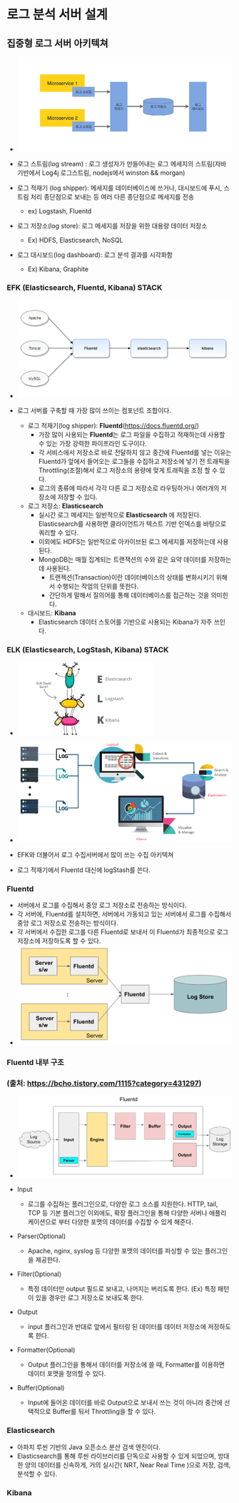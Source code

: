 # 로그 분석 서버 설계



## 집중형 로그 서버 아키텍쳐

- ![](123.png)

- 로그 스트림(log stream) : 로그 생성자가 만들어내는 로그 메세지의 스트림(자바 기반에서 Log4j 로그스트림, nodejs에서 winston && morgan)	
- 로그 적재기 (log shipper): 메세지를 데이터베이스에 쓰거나, 대시보드에 푸시, 스트림 처리 종단점으로 보내는 등 여러 다른 종단점으로 메세지를 전송 
  - ex) Logstash, Fluentd	
- 로그 저장소(log store): 로그 메세지를 저장을 위한 대용량 데이터 저장소
  - Ex) HDFS, Elasticsearch, NoSQL
- 로그 대시보드(log dashboard): 로그 분석 결과를 시각화함
  - Ex) Kibana, Graphite



### EFK (Elasticsearch, Fluentd, Kibana) STACK

- ![](EFK.png)

- 로그 서버를 구축할 때 가장 많이 쓰이는 컴포넌트 조합이다.
  - 로그 적재기(log shipper): **Fluentd**(https://docs.fluentd.org/)
    - 가장 많이 사용되는 **Fluentd**는 로그 파일을 수집하고 적재하는데 사용할 수 있는 가장 강력한 파이프라인 도구이다.
    - 각 서비스에서 저장소로 바로 전달하지 않고 중간에 Fluentd를 넣는 이유는 Fluentd가 앞에서 들어오는 로그들을 수집하고 저장소에 넣기 전 트래픽을 Throttling(조절)해서 로그 저장소의 용량에 맞게 트래픽을 조정 할 수 있다.
    - 로그의 종류에 따라서 각각 다른 로그 저장소로 라우팅하거나 여러개의 저장소에 저장할 수 있다.
  - 로그 저장소: **Elasticsearch**
    - 실시간 로그 메세지는 일반적으로 **Elasticsearch** 에 저장된다. Elasticsearch를 사용하면 클라이언트가 텍스트 기반 인덱스를 바탕으로 쿼리할 수 있다.
    - 이외에도 HDFS는 일반적으로 아카이브된 로그 메세지를 저장하는데 사용된다.
    - MongoDB는 매월 집계되는 트랜잭션의 수와 같은 요약 데이터를 저장하는데 사용된다.
      - 트랜젝션(Transaction)이란 데이터베이스의 상태를 변화시키기 위해서 수행되는 작업의 단위를 뜻한다.
      - 간단하게 말해서 질의어를 통해 데이터베이스를 접근하는 것을 의미힌다.
  - 대시보드: **Kibana**
    - Elasticsearch 데이터 스토어를 기반으로 사용되는 Kibana가 자주 쓰인다.

### ELK (Elasticsearch, LogStash, Kibana) STACK

- ![](ELK.png)

- ![](ELK2.png)
- EFK와 더불어서 로그 수집서버에서 많이 쓰는 수집 아키텍쳐
- 로그 적재기에서 Fluentd 대신에 logStash를 쓴다.



### Fluentd

- 서버에서 로그를 수집해서 중앙 로그 저장소로 전송하는 방식이다.
- 각 서버에, Fluentd를 설치하면, 서버에서 가동되고 있는 서버에서 로그를 수집해서 중앙 로그 저장소로 전송하는 방식이다.
- 각 서버에서 수집한 로그를 다른 Fluentd로 보내서 이 Fluentd가 최종적으로 로그 저장소에 저장하도록 할 수 있다.
- ![](LogFluentd.png)



### Fluentd 내부 구조 

### (출처: https://bcho.tistory.com/1115?category=431297)

- ![](FluentArchitecture.png)

- Input

  - 로그를 수집하는 플러그인으로, 다양한 로그 소스를 지원한다. HTTP, tail, TCP 등 기본 플러그인 이외에도, 확장 플러그인을 통해 다양한 서버나 애플리케이션으로 부터 다양한 포맷의 데이터를 수집할 수 있게 해준다.

- Parser(Optional)

  - Apache, nginx, syslog 등 다양한 포맷의 데이터를 파싱할 수 있는 플러그인을 제공한다.

- Filter(Optional)

  - 특정 데이터만 output 필드로 보내고, 나머지는 버리도록 한다. (Ex) 특정 패턴이 있을 경우만 로그 저장소로 보내도록 한다.

- Output

  - input 플러그인과 반대로 앞에서 필터링 된 데이터를  데이터 저장소에 저장하도록 한다.

- Formatter(Optional)

  - Output 플러그인을 통해서 데이터를 저장소에 쓸 때, Formatter를 이용하면 데이터 포맷을 정의할 수 있다.

- Buffer(Optional)

  - Input에 들어온 데이터를 바로 Output으로 보내서 쓰는 것이 아니라 중간에 선택적으로 Buffer를 둬서 Throttling을 할 수 있다.

    

### **Elasticsearch**

- 아파치 루씬 기반의 Java 오픈소스 분산 검색 엔진이다.
- Elasticsearch를 통해 루씬 라이브러리를 단독으로 사용할 수 있게 되었으며, 방대한 양의 데이터를 신속하게, 거의 실시간( NRT, Near Real Time )으로 저장, 검색, 분석할 수 있다.



### **Kibana** 